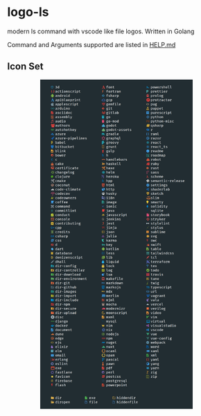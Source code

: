 # logo-ls

modern ls command with vscode like file logos. Written in Golang

Command and Arguments supported are listed in [HELP.md](/HELP.md)

## Icon Set

<div>
  <img alt="icons" style="display:block; margin: auto" width="70%" title="Icon Set" src="/.github/images/icons.png">
</div><br>
